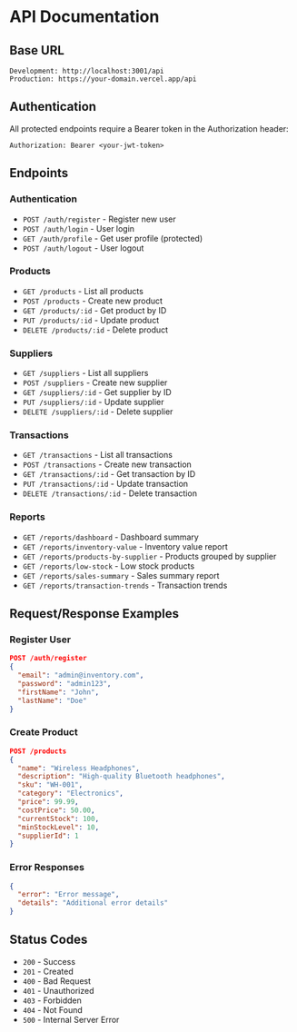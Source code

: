 # API Documentation

## Base URL
```
Development: http://localhost:3001/api
Production: https://your-domain.vercel.app/api
```

## Authentication
All protected endpoints require a Bearer token in the Authorization header:
```
Authorization: Bearer <your-jwt-token>
```

## Endpoints

### Authentication
- `POST /auth/register` - Register new user
- `POST /auth/login` - User login
- `GET /auth/profile` - Get user profile (protected)
- `POST /auth/logout` - User logout

### Products
- `GET /products` - List all products
- `POST /products` - Create new product
- `GET /products/:id` - Get product by ID
- `PUT /products/:id` - Update product
- `DELETE /products/:id` - Delete product

### Suppliers
- `GET /suppliers` - List all suppliers
- `POST /suppliers` - Create new supplier
- `GET /suppliers/:id` - Get supplier by ID
- `PUT /suppliers/:id` - Update supplier
- `DELETE /suppliers/:id` - Delete supplier

### Transactions
- `GET /transactions` - List all transactions
- `POST /transactions` - Create new transaction
- `GET /transactions/:id` - Get transaction by ID
- `PUT /transactions/:id` - Update transaction
- `DELETE /transactions/:id` - Delete transaction

### Reports
- `GET /reports/dashboard` - Dashboard summary
- `GET /reports/inventory-value` - Inventory value report
- `GET /reports/products-by-supplier` - Products grouped by supplier
- `GET /reports/low-stock` - Low stock products
- `GET /reports/sales-summary` - Sales summary report
- `GET /reports/transaction-trends` - Transaction trends

## Request/Response Examples

### Register User
```json
POST /auth/register
{
  "email": "admin@inventory.com",
  "password": "admin123",
  "firstName": "John",
  "lastName": "Doe"
}
```

### Create Product
```json
POST /products
{
  "name": "Wireless Headphones",
  "description": "High-quality Bluetooth headphones",
  "sku": "WH-001",
  "category": "Electronics",
  "price": 99.99,
  "costPrice": 50.00,
  "currentStock": 100,
  "minStockLevel": 10,
  "supplierId": 1
}
```

### Error Responses
```json
{
  "error": "Error message",
  "details": "Additional error details"
}
```

## Status Codes
- `200` - Success
- `201` - Created
- `400` - Bad Request
- `401` - Unauthorized
- `403` - Forbidden
- `404` - Not Found
- `500` - Internal Server Error
